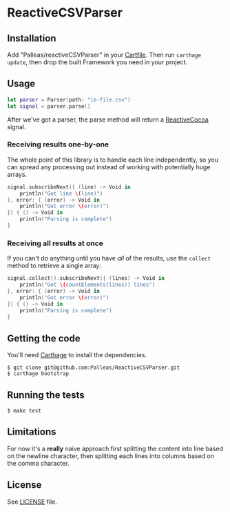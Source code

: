 # ReactiveCSVParser

## Installation

Add "Palleas/reactiveCSVParser" in your [Cartfile](https://github.com/Carthage/Carthage/blob/master/Documentation/Artifacts.md#cartfile).
Then run `carthage update`, then drop the built Framework you need in your project.

## Usage

```swift
let parser = Parser(path: "le-file.csv")
let signal = parser.parse()
```

After we've got a parser, the parse method will return a [ReactiveCocoa](https://github.com/ReactiveCocoa/ReactiveCocoa) signal.

### Receiving results one-by-one

The whole point of this library is to handle each line independently, so you can spread any processing out 
instead of working with potentially huge arrays.

```swift
signal.subscribeNext({ (line) -> Void in
    println("Got line \(line)")
}, error: { (error) -> Void in
	println("Got error \(error)")
}) { () -> Void in
	println("Parsing is complete")
}
```

### Receiving all results at once

If you can't do anything until you have _all_ of the results, use the `collect`
method to retrieve a single array:

```swift
signal.collect().subscribeNext({ (lines) -> Void in
    println("Got \(countElements(lines)) lines")
}, error: { (error) -> Void in
	println("Got error \(error)")
}) { () -> Void in
	println("Parsing is complete")
}
```

## Getting the code 

You'll need [Carthage](http://github.com/Carthage/Carthage) to install the dependencies.

    $ git clone git@github.com:Palleas/ReactiveCSVParser.git
    $ carthage bootstrap

## Running the tests

	$ make test

## Limitations

For now it's a **really** naive approach first splitting the content into line based on the newline character, 
then splitting each lines into columns based on the comma character.

## License 

See [LICENSE](https://github.com/Palleas/ReactiveCSVParser/blob/master/LICENSE) file.
